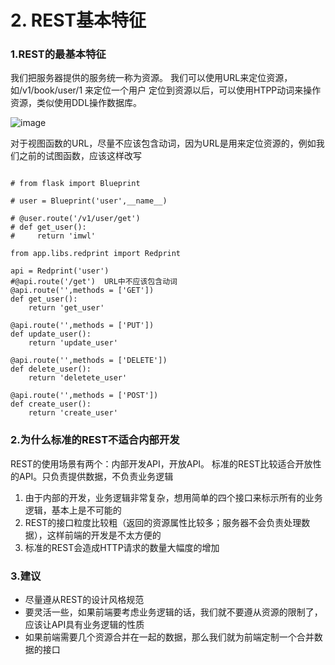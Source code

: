 # 2\. REST基本特征

### 1.REST的最基本特征

我们把服务器提供的服务统一称为资源。 我们可以使用URL来定位资源，如/v1/book/user/1 来定位一个用户 定位到资源以后，可以使用HTPP动词来操作资源，类似使用DDL操作数据库。



![image](http://upload-images.jianshu.io/upload_images/14597179-a994cb294ad609e5?imageMogr2/auto-orient/strip%7CimageView2/2/w/1240) 


对于视图函数的URL，尽量不应该包含动词，因为URL是用来定位资源的，例如我们之前的试图函数，应该这样改写
```

# from flask import Blueprint

# user = Blueprint('user',__name__)

# @user.route('/v1/user/get')
# def get_user():
#     return 'imwl'

from app.libs.redprint import Redprint

api = Redprint('user')
#@api.route('/get')  URL中不应该包含动词
@api.route('',methods = ['GET'])
def get_user():
    return 'get_user'

@api.route('',methods = ['PUT'])
def update_user():
    return 'update_user'

@api.route('',methods = ['DELETE'])
def delete_user():
    return 'deletete_user'

@api.route('',methods = ['POST'])
def create_user():
    return 'create_user'
```
### 2.为什么标准的REST不适合内部开发

REST的使用场景有两个：内部开发API，开放API。 标准的REST比较适合开放性的API。只负责提供数据，不负责业务逻辑

1.  由于内部的开发，业务逻辑非常复杂，想用简单的四个接口来标示所有的业务逻辑，基本上是不可能的
2.  REST的接口粒度比较粗（返回的资源属性比较多；服务器不会负责处理数据），这样前端的开发是不太方便的
3.  标准的REST会造成HTTP请求的数量大幅度的增加

### 3.建议

*   尽量遵从REST的设计风格规范
*   要灵活一些，如果前端要考虑业务逻辑的话，我们就不要遵从资源的限制了，应该让API具有业务逻辑的性质
*   如果前端需要几个资源合并在一起的数据，那么我们就为前端定制一个合并数据的接口
